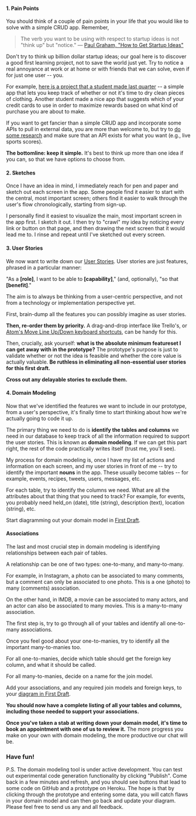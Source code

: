 #### 1. Pain Points

You should think of a couple of pain points in your life that you would like to solve with a simple CRUD app. Remember,

> The verb you want to be using with respect to startup ideas is not "think up" but "notice."
> — [Paul Graham, "How to Get Startup Ideas"][1]

Don't try to think up billion dollar startup ideas; our goal here is to discover a good first learning project, not to save the world just yet. Try to notice a real annoyance at work or at home or with friends that we can solve, even if for just one user -- you.

For example, [here is a project that a student made last quarter][2] -- a simple app that lets you keep track of whether or not it's time to dry clean pieces of clothing. Another student made a nice app that suggests which of your credit cards to use in order to maximize rewards based on what kind of purchase you are about to make.

If you want to get fancier than a simple CRUD app and incorporate some APIs to pull in external data, you are more than welcome to, but try to [do some research][3] and make sure that an API exists for what you want (e.g., live sports scores).

**The bottomline: keep it simple.** It's best to think up more than one idea if you can, so that we have options to choose from.

#### 2. Sketches

Once I have an idea in mind, I immediately reach for pen and paper and sketch out each screen in the app. Some people find it easier to start with the central, most important screen; others find it easier to walk through the user's flow chronologically, starting from sign-up.

I personally find it easiest to visualize the main, most important screen in the app first. I sketch it out. I then try to "crawl" my idea by noticing every link or button on that page, and then drawing the next screen that it would lead me to. I rinse and repeat until I've sketched out every screen.

#### 3. User Stories

We now want to write down our [User Stories][7]. User stories are just features, phrased in a particular manner:

"As a **[role]**, I want to be able to **[capability]**," (and, optionally), "so that **[benefit]**."

The aim is to always be thinking from a user-centric perspective, and not from a technology or implementation perspective yet.

First, brain-dump all the features you can possibly imagine as user stories.

**Then, re-order them by priority.** A drag-and-drop interface like Trello's, or [Atom's Move Line Up/Down keyboard shortcuts](https://github.com/nwinkler/atom-keyboard-shortcuts#editing), can be handy for this.

Then, crucially, ask yourself: **what is the absolute minimum featureset I can get away with in the prototype?** The prototype's purpose is just to validate whether or not the idea is feasible and whether the core value is actually valuable. **Be ruthless in eliminating all non-essential user stories for this first draft.**

**Cross out any delayable stories to exclude them.**

#### 4. Domain Modeling

Now that we've identified the features we want to include in our prototype, from a user's perspective, it's finally time to start thinking about how we're actually going to code it up.

The primary thing we need to do is **identify the tables and columns** we need in our database to keep track of all the information required to support the user stories. This is known as **domain modeling**. If we can get this part right, the rest of the code practically writes itself (trust me, you'll see).

My process for domain modeling is, once I have my list of actions and information on each screen, and my user stories in front of me -- try to identify the important **nouns** in the app. These usually become tables -- for example, events, recipes, tweets, users, messages, etc.

For each table, try to identify the columns we need. What are all the attributes about that thing that you need to track? For example, for events, you probably need held_on (date), title (string), description (text), location (string), etc.

Start diagramming out your domain model in [First Draft](https://ideas.firstdraft.com/).

#### Associations

The last and most crucial step in domain modeling is identifying relationships between each pair of tables.

A relationship can be one of two types: one-to-many, and many-to-many.

For example, in Instagram, a photo can be associated to many comments, but a comment can only be associated to one photo. This is a one (photo) to many (comments) association.

On the other hand, in IMDB, a movie can be associated to many actors, and an actor can also be associated to many movies. This is a many-to-many association.

The first step is, try to go through all of your tables and identify all one-to-many associations.

Once you feel good about your one-to-manies, try to identify all the important many-to-manies too.

For all one-to-manies, decide which table should get the foreign key column, and what it should be called.

For all many-to-manies, decide on a name for the join model.

Add your associations, and any required join models and foreign keys, to your [diagram in First Draft](https://ideas.firstdraft.com/).

**You should now have a complete listing of all your tables and columns, including those needed to support your associations.**

**Once you've taken a stab at writing down your domain model, it's time to book an appointment with one of us to review it.** The more progress you make on your own with domain modeling, the more productive our chat will be.

### Have fun!

P.S. The domain modeling tool is under active development. You can test out experimental code generation functionality by clicking "Publish". Come back in a few minutes and refresh, and you should see buttons that lead to some code on GitHub and a prototype on Heroku. The hope is that by clicking through the prototype and entering some data, you will catch flaws in your domain model and can then go back and update your diagram. Please feel free to send us any and all feedback.

[1]: http://paulgraham.com/startupideas.html
[2]: https://www.youtube.com/watch?v=U5fdaaZWwaY&feature=youtu.be
[3]: http://www.programmableweb.com/apis/directory
[4]: http://www.firstdraft.com/
[5]: https://signalvnoise.com/posts/1880-the-different-sketch-styles-of-the-designers-at-37signals/
[6]: https://balsamiq.com/
[7]: https://www.mountaingoatsoftware.com/agile/user-stories
[8]: https://gist.github.com/rbetina/80d3cf2cf82666ed1c0f
[9]: https://rbetina.youcanbook.me/
[10]: https://plus.google.com/hangouts/_/g3phohfi7pq5dlfq6zhhfkjsiua
[11]: http://www.firstdraft.com/ideas
[12]: http://ask.firstdraft.com/t/first-draft-ideas-feedback/346